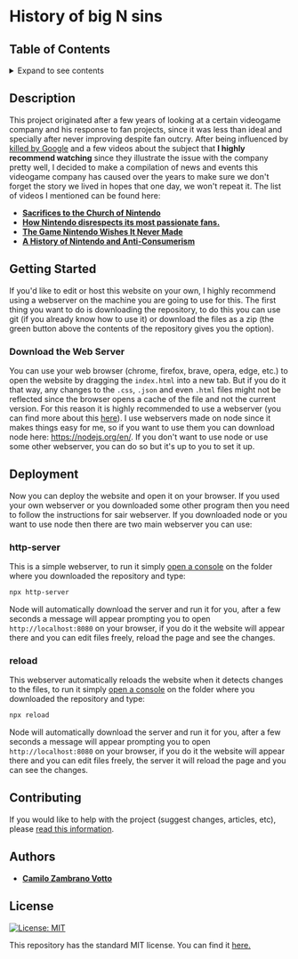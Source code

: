 # History of big N sins

## Table of Contents
<details><summary>Expand to see contents</summary>
  <p>

* **[Description](#Description)**<br />
* **[Getting Started](#getting-started)**<br />
* **[Deployment](#deployment)**<br />
* **[Contributing](#contributing)**<br />
* **[Authors](#authors)**<br />
* **[License](#license)**<br />

</p>
</details>

## Description
This project originated after a few years of looking at a certain videogame company and his response to fan projects, since it was less than ideal and specially after never improving despite fan outcry. After being influenced by [killed by Google](https://killedbygoogle.com/) and a few videos about the subject that **I highly recommend watching** since they illustrate the issue with the company pretty well, I decided to make a compilation of news and events this videogame company has caused over the years to make sure we don't forget the story we lived in hopes that one day, we won't repeat it. The list of videos I mentioned can be found here:
* **[Sacrifices to the Church of Nintendo](https://youtu.be/xgKY9hmbfgo)**
* **[How Nintendo disrespects its most passionate fans.](https://youtu.be/UKD_wnB9AMU)**
* **[The Game Nintendo Wishes It Never Made](https://youtu.be/N8imMRbi2qc)**
* **[A History of Nintendo and Anti-Consumerism](https://youtu.be/RHawXa-GxLQ)**

## Getting Started
If you'd like to edit or host this website on your own, I highly recommend using a webserver on the machine you are going to use for this. The first thing you want to do is downloading the repository, to do this you can use git (if you already know how to use it) or download the files as a zip (the green button above the contents of the repository gives you the option).

### Download the Web Server
You can use your web browser (chrome, firefox, brave, opera, edge, etc.) to open the website by dragging the `index.html` into a new tab. But if you do it that way, any changes to the `.css`, `.json` and even `.html` files might not be reflected since the browser opens a cache of the file and not the current version. For this reason it is highly recommended to use a webserver (you can find more about this [here](https://letmegooglethat.com/?q=static+web+server)). I use webservers made on node since it makes things easy for me, so if you want to use them you can download node here: https://nodejs.org/en/. If you don't want to use node or use some other webserver, you can do so but it's up to you to set it up.

## Deployment
Now you can deploy the website and open it on your browser. If you used your own webserver or you downloaded some other program then you need to follow the instructions for sair webserver. If you downloaded node or you want to use node then there are two main webserver you can use:

### http-server
This is a simple webserver, to run it simply [open a console](https://letmegooglethat.com/?q=how+to+open+a+console) on the folder where you downloaded the repository and type:
```zsh
npx http-server
```
Node will automatically download the server and run it for you, after a few seconds a message will appear prompting you to open `http://localhost:8080` on your browser, if you do it the website will appear there and you can edit files freely, reload the page and see the changes.

### reload
This webserver automatically reloads the website when it detects changes to the files, to run it simply [open a console](https://letmegooglethat.com/?q=how+to+open+a+console) on the folder where you downloaded the repository and type:
```zsh
npx reload
```
Node will automatically download the server and run it for you, after a few seconds a message will appear prompting you to open `http://localhost:8080` on your browser, if you do it the website will appear there and you can edit files freely, the server it will reload the page and you can see the changes.

## Contributing
If you would like to help with the project (suggest changes, articles, etc), please [read this information](https://github.com/cawolfkreo/Cease-and-Desist-History-Big-N/blob/master/data/README.md).

## Authors
* [__Camilo Zambrano Votto__](https://github.com/cawolfkreo)

## License
[![License: MIT](https://img.shields.io/badge/License-MIT-yellow.svg)](https://opensource.org/licenses/MIT)

This repository has the standard MIT license. You can find it [here.](https://github.com/cawolfkreo/Cease-and-Desist-History-Big-N/blob/master/LICENSE)
